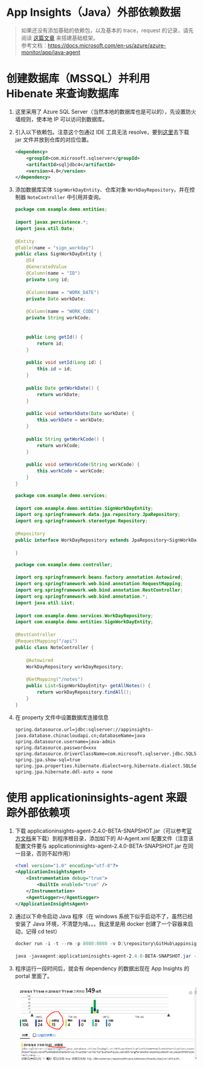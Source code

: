 # App Insights（Java）外部依赖数据

> 如果还没有添加基础的依赖包，以及基本的 trace，request 的记录，请先阅读 [这篇文章](setup.md) 来搭建基础框架。  
> 参考文档：<https://docs.microsoft.com/en-us/azure/azure-monitor/app/java-agent>

# 创建数据库（MSSQL）并利用 Hibenate 来查询数据库

1. 这里采用了 Azure SQL Server（当然本地的数据库也是可以的），先设置防火墙规则，使本地 IP 可以访问到数据库。

2. 引入以下依赖包。注意这个包通过 IDE 工具无法 resolve，要到[这里](https://mvnrepository.com/artifact/com.microsoft.sqlserver/sqljdbc4/4.0)去下载 jar 文件并放到仓库的对应位置。

    ```xml
    <dependency>
        <groupId>com.microsoft.sqlserver</groupId>
        <artifactId>sqljdbc4</artifactId>
        <version>4.0</version>
    </dependency>
    ```

3. 添加数据库实体 `SignWorkDayEntity`、仓库对象 `WorkDayRepository`，并在控制器 `NoteController` 中引用并查询。

    ```java
    package com.example.demo.entities;

    import javax.persistence.*;
    import java.util.Date;

    @Entity
    @Table(name = "sign_workday")
    public class SignWorkDayEntity {
        @Id
        @GeneratedValue
        @Column(name = "ID")
        private Long id;

        @Column(name = "WORK_DATE")
        private Date workDate;

        @Column(name = "WORK_CODE")
        private String workCode;


        public Long getId() {
            return id;
        }

        public void setId(Long id) {
            this.id = id;
        }

        public Date getWorkDate() {
            return workDate;
        }

        public void setWorkDate(Date workDate) {
            this.workDate = workDate;
        }

        public String getWorkCode() {
            return workCode;
        }

        public void setWorkCode(String workCode) {
            this.workCode = workCode;
        }
    }
    ```

    ```java
    package com.example.demo.services;

    import com.example.demo.entities.SignWorkDayEntity;
    import org.springframework.data.jpa.repository.JpaRepository;
    import org.springframework.stereotype.Repository;

    @Repository
    public interface WorkDayRepository extends JpaRepository<SignWorkDayEntity, Long>{

    }
    ```

    ```java
    package com.example.demo.controller;

    import org.springframework.beans.factory.annotation.Autowired;
    import org.springframework.web.bind.annotation.RequestMapping;
    import org.springframework.web.bind.annotation.RestController;
    import org.springframework.web.bind.annotation.*;
    import java.util.List;

    import com.example.demo.services.WorkDayRepository;
    import com.example.demo.entities.SignWorkDayEntity;

    @RestController
    @RequestMapping("/api")
    public class NoteController {

        @Autowired
        WorkDayRepository workDayRepository;

        @GetMapping("/notes")
        public List<SignWorkDayEntity> getAllNotes() {
            return workDayRepository.findAll();
        }
    }
    ```

4. 在 property 文件中设置数据库连接信息

    ```properties
    spring.datasource.url=jdbc:sqlserver://appinsights-java.database.chinacloudapi.cn;databaseName=java
    spring.datasource.username=java-admin
    spring.datasource.password=xxx
    spring.datasource.driverClassName=com.microsoft.sqlserver.jdbc.SQLServerDriver
    spring.jpa.show-sql=true
    spring.jpa.properties.hibernate.dialect=org.hibernate.dialect.SQLServer2012Dialect
    spring.jpa.hibernate.ddl-auto = none
    ```

# 使用 applicationinsights-agent 来跟踪外部依赖项

1. 下载 applicationinsights-agent-2.4.0-BETA-SNAPSHOT.jar（可以参考[官方文档](https://docs.microsoft.com/en-us/azure/azure-monitor/app/java-agent)来下载）到程序根目录，添加如下的 AI-Agent.xml 配置文件（注意该配置文件要与 applicationinsights-agent-2.4.0-BETA-SNAPSHOT.jar 在同一目录，否则不起作用）

    ```xml
    <?xml version="1.0" encoding="utf-8"?>
    <ApplicationInsightsAgent>
        <Instrumentation debug="true">
            <BuiltIn enabled="true" />
        </Instrumentation>
        <AgentLogger></AgentLogger>
    </ApplicationInsightsAgent>
    ```

2. 通过以下命令启动 Java 程序（在 windows 系统下似乎启动不了，虽然已经安装了 Java 环境，不清楚为啥。。。我这里是用 docker 创建了一个容器来启动，记得 cd test）

    ```powershell
    docker run -i -t --rm -p 8080:8080 -v D:\repository\GitHub\appinsights-java\spring-boot\demo:/test openjdk:8-jdk-alpine

    java -javaagent:applicationinsights-agent-2.4.0-BETA-SNAPSHOT.jar -jar target/demo-0.0.1-SNAPSHOT.jar
    ```

3. 程序运行一段时间后，就会有 dependency 的数据出现在 App Insights 的 portal 里面了。

    ![依赖日志](./assets/images/app-insights-dependency.png)
